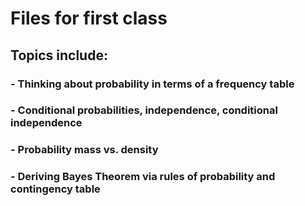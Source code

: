 # Files for first class

## Topics include:
### - Thinking about probability in terms of a frequency table
### - Conditional probabilities, independence, conditional independence
### - Probability mass vs. density
### - Deriving Bayes Theorem via rules of probability and contingency table
